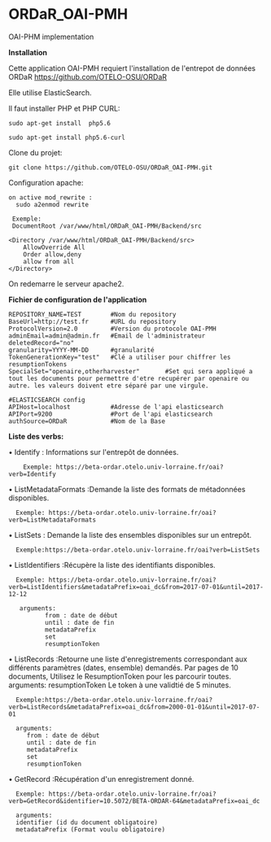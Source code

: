 # ORDaR_OAI-PMH
OAI-PHM implementation



**Installation** 

  Cette application OAI-PMH requiert l'installation de l'entrepot de données ORDaR
  https://github.com/OTELO-OSU/ORDaR

  Elle utilise ElasticSearch.

  Il faut installer PHP et PHP CURL:

    sudo apt-get install  php5.6

    sudo apt-get install php5.6-curl

Clone du projet:
  
    git clone https://github.com/OTELO-OSU/ORDaR_OAI-PMH.git
  
 Configuration apache:
    
    on active mod_rewrite :
      sudo a2enmod rewrite

     Exemple:
     DocumentRoot /var/www/html/ORDaR_OAI-PMH/Backend/src

    <Directory /var/www/html/ORDaR_OAI-PMH/Backend/src>
        AllowOverride All
        Order allow,deny
        allow from all
    </Directory>


  On redemarre le serveur apache2.


**Fichier de configuration de l'application**

    REPOSITORY_NAME=TEST        #Nom du repository
    BaseUrl=http://test.fr      #URL du repository
    ProtocolVersion=2.0         #Version du protocole OAI-PMH
    adminEmail=admin@admin.fr   #Email de l'administrateur
    deletedRecord="no"          
    granularity=YYYY-MM-DD      #granularité
    TokenGenerationKey="test"   #Clé a utiliser pour chiffrer les resumptionTokens
    SpecialSet="openaire,otherharvester"       #Set qui sera appliqué a tout les documents pour permettre d'etre recupérer par openaire ou autre. les valeurs doivent etre séparé par une virgule.

    #ELASTICSEARCH config
    APIHost=localhost           #Adresse de l'api elasticsearch
    APIPort=9200                #Port de l'api elasticsearch
    authSource=ORDaR            #Nom de la Base 


**Liste des verbs:**

  • Identify : Informations sur l'entrepôt de données.	
      
        Exemple: https://beta-ordar.otelo.univ-lorraine.fr/oai?verb=Identify
  
  • ListMetadataFormats :Demande la liste des formats de métadonnées disponibles.
  
      Exemple: https://beta-ordar.otelo.univ-lorraine.fr/oai?verb=ListMetadataFormats
  
  • ListSets : Demande la liste des ensembles disponibles sur un entrepôt.	
  
      Exemple:https://beta-ordar.otelo.univ-lorraine.fr/oai?verb=ListSets

  
  • ListIdentifiers :Récupère la liste des identifiants disponibles.
      
      Exemple: https://beta-ordar.otelo.univ-lorraine.fr/oai?verb=ListIdentifiers&metadataPrefix=oai_dc&from=2017-07-01&until=2017-12-12
         
       arguments: 
              from : date de début
              until : date de fin
              metadataPrefix
              set
              resumptionToken
  
  • ListRecords :Retourne une liste d'enregistrements correspondant aux différents paramètres (dates, ensemble) demandés.	Par pages de 10 documents, Utilisez le ResumptionToken pour les parcourir toutes. arguments: resumptionToken
  Le token à une validtié de 5 minutes.
      
      Exemple:https://beta-ordar.otelo.univ-lorraine.fr/oai?verb=ListRecords&metadataPrefix=oai_dc&from=2000-01-01&until=2017-07-01
      
      arguments: 
         from : date de début
         until : date de fin
         metadataPrefix
         set
         resumptionToken
  • GetRecord :Récupération d'un enregistrement donné.	
    
      Exemple: https://beta-ordar.otelo.univ-lorraine.fr/oai?verb=GetRecord&identifier=10.5072/BETA-ORDAR-64&metadataPrefix=oai_dc
      
      arguments:
      identifier (id du document obligatoire)
      metadataPrefix (Format voulu obligatoire)



